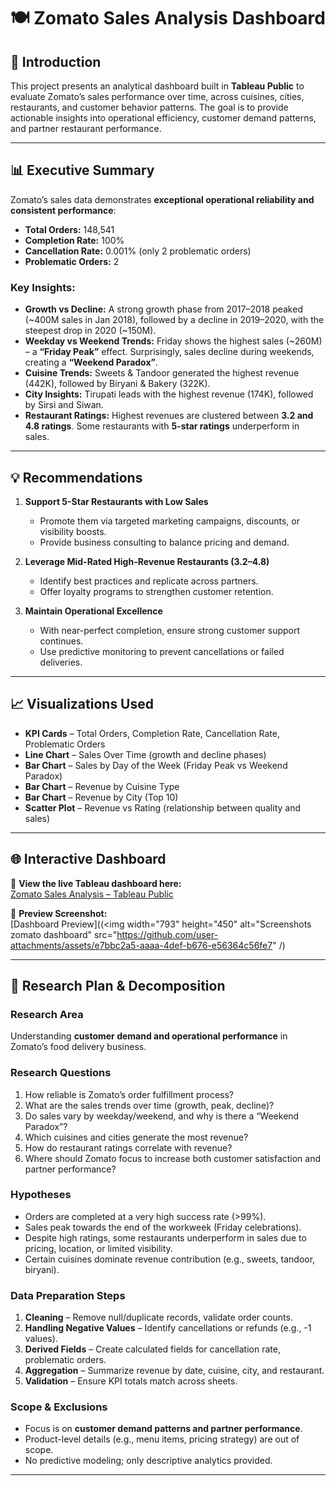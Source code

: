 
# 🍽️ Zomato Sales Analysis Dashboard  

## 📌 Introduction  
This project presents an analytical dashboard built in **Tableau Public** to evaluate Zomato’s sales performance over time, across cuisines, cities, restaurants, and customer behavior patterns. The goal is to provide actionable insights into operational efficiency, customer demand patterns, and partner restaurant performance.  

---

## 📊 Executive Summary  
Zomato’s sales data demonstrates **exceptional operational reliability and consistent performance**:  

- **Total Orders:** 148,541  
- **Completion Rate:** 100%  
- **Cancellation Rate:** 0.001% (only 2 problematic orders)  
- **Problematic Orders:** 2  

### Key Insights:  
- **Growth vs Decline:** A strong growth phase from 2017–2018 peaked (~400M sales in Jan 2018), followed by a decline in 2019–2020, with the steepest drop in 2020 (~150M).  
- **Weekday vs Weekend Trends:** Friday shows the highest sales (~260M) – a **“Friday Peak”** effect. Surprisingly, sales decline during weekends, creating a **“Weekend Paradox”**.  
- **Cuisine Trends:** Sweets & Tandoor generated the highest revenue (442K), followed by Biryani & Bakery (322K).  
- **City Insights:** Tirupati leads with the highest revenue (174K), followed by Sirsi and Siwan.  
- **Restaurant Ratings:** Highest revenues are clustered between **3.2 and 4.8 ratings**. Some restaurants with **5-star ratings** underperform in sales.  

---

## 💡 Recommendations  
1. **Support 5-Star Restaurants with Low Sales**  
   - Promote them via targeted marketing campaigns, discounts, or visibility boosts.  
   - Provide business consulting to balance pricing and demand.  

2. **Leverage Mid-Rated High-Revenue Restaurants (3.2–4.8)**  
   - Identify best practices and replicate across partners.  
   - Offer loyalty programs to strengthen customer retention.  

3. **Maintain Operational Excellence**  
   - With near-perfect completion, ensure strong customer support continues.  
   - Use predictive monitoring to prevent cancellations or failed deliveries.  

---

## 📈 Visualizations Used  
- **KPI Cards** – Total Orders, Completion Rate, Cancellation Rate, Problematic Orders  
- **Line Chart** – Sales Over Time (growth and decline phases)  
- **Bar Chart** – Sales by Day of the Week (Friday Peak vs Weekend Paradox)  
- **Bar Chart** – Revenue by Cuisine Type  
- **Bar Chart** – Revenue by City (Top 10)  
- **Scatter Plot** – Revenue vs Rating (relationship between quality and sales)  

---

## 🌐 Interactive Dashboard  
🔗 **View the live Tableau dashboard here:**  
[Zomato Sales Analysis – Tableau Public](https://public.tableau.com/app/profile/eunice.mukangarambe/viz/zomatoanalysis_17562908135280/Dashboard2)

📸 **Preview Screenshot:**  
[Dashboard Preview]((<img width="793" height="450" alt="Screenshots zomato dashboard" src="https://github.com/user-attachments/assets/e7bbc2a5-aaaa-4def-b676-e56364c56fe7" /)
 
  

---

## 🧩 Research Plan & Decomposition  

### Research Area  
Understanding **customer demand and operational performance** in Zomato’s food delivery business.  

### Research Questions  
1. How reliable is Zomato’s order fulfillment process?  
2. What are the sales trends over time (growth, peak, decline)?  
3. Do sales vary by weekday/weekend, and why is there a “Weekend Paradox”?  
4. Which cuisines and cities generate the most revenue?  
5. How do restaurant ratings correlate with revenue?  
6. Where should Zomato focus to increase both customer satisfaction and partner performance?  

### Hypotheses  
- Orders are completed at a very high success rate (>99%).  
- Sales peak towards the end of the workweek (Friday celebrations).  
- Despite high ratings, some restaurants underperform in sales due to pricing, location, or limited visibility.  
- Certain cuisines dominate revenue contribution (e.g., sweets, tandoor, biryani).  

### Data Preparation Steps  
1. **Cleaning** – Remove null/duplicate records, validate order counts.  
2. **Handling Negative Values** – Identify cancellations or refunds (e.g., -1 values).  
3. **Derived Fields** – Create calculated fields for cancellation rate, problematic orders.  
4. **Aggregation** – Summarize revenue by date, cuisine, city, and restaurant.  
5. **Validation** – Ensure KPI totals match across sheets.  

### Scope & Exclusions  
- Focus is on **customer demand patterns and partner performance**.  
- Product-level details (e.g., menu items, pricing strategy) are out of scope.  
- No predictive modeling; only descriptive analytics provided.  

---
